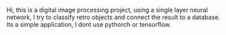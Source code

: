 Hi, this is a digital image processing project, using a single layer neural network, I try to classify retro objects and connect
the result to a database.
Its a simple application, I dont use pythorch or tensorflow.
